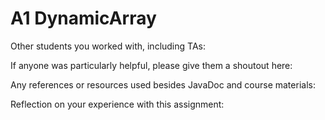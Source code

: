 # A1 DynamicArray


Other students you worked with, including TAs:

If anyone was particularly helpful, please give them a shoutout here: 

Any references or resources used besides JavaDoc and course materials:

Reflection on your experience with this assignment: